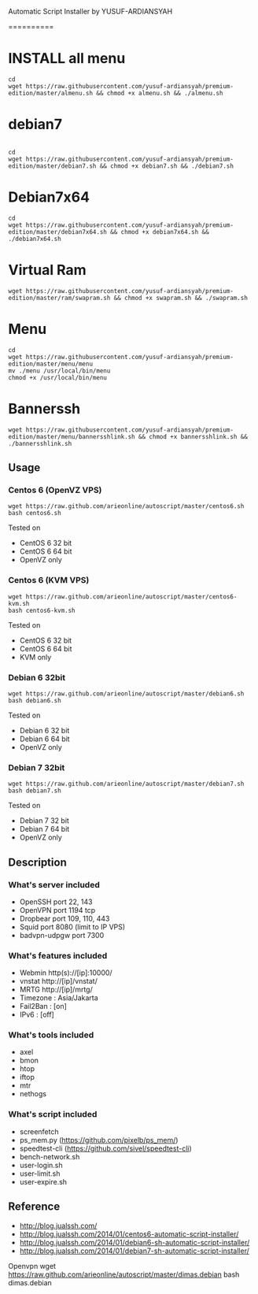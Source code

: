 Automatic Script Installer by YUSUF-ARDIANSYAH

==========
# INSTALL all menu
```
cd
wget https://raw.githubusercontent.com/yusuf-ardiansyah/premium-edition/master/almenu.sh && chmod +x almenu.sh && ./almenu.sh
```
# debian7
```

cd
wget https://raw.githubusercontent.com/yusuf-ardiansyah/premium-edition/master/debian7.sh && chmod +x debian7.sh && ./debian7.sh

```

# Debian7x64
```
cd
wget https://raw.githubusercontent.com/yusuf-ardiansyah/premium-edition/master/debian7x64.sh && chmod +x debian7x64.sh && ./debian7x64.sh
```
# Virtual Ram
```
wget https://raw.githubusercontent.com/yusuf-ardiansyah/premium-edition/master/ram/swapram.sh && chmod +x swapram.sh && ./swapram.sh
```
# Menu
```
cd
wget https://raw.githubusercontent.com/yusuf-ardiansyah/premium-edition/master/menu/menu
mv ./menu /usr/local/bin/menu
chmod +x /usr/local/bin/menu
```
# Bannerssh
```
wget https://raw.githubusercontent.com/yusuf-ardiansyah/premium-edition/master/menu/bannersshlink.sh && chmod +x bannersshlink.sh && ./bannersshlink.sh
```

## Usage
### Centos 6 (OpenVZ VPS)
```
wget https://raw.github.com/arieonline/autoscript/master/centos6.sh
bash centos6.sh
```
Tested on
* CentOS 6 32 bit
* CentOS 6 64 bit
* OpenVZ only

### Centos 6 (KVM VPS)
```
wget https://raw.github.com/arieonline/autoscript/master/centos6-kvm.sh
bash centos6-kvm.sh
```
Tested on
* CentOS 6 32 bit
* CentOS 6 64 bit
* KVM only

### Debian 6 32bit
```
wget https://raw.github.com/arieonline/autoscript/master/debian6.sh
bash debian6.sh
```
Tested on
* Debian 6 32 bit
* Debian 6 64 bit
* OpenVZ only

### Debian 7 32bit
```
wget https://raw.github.com/arieonline/autoscript/master/debian7.sh
bash debian7.sh
```
Tested on
* Debian 7 32 bit
* Debian 7 64 bit
* OpenVZ only


## Description

### What's server included
* OpenSSH port 22, 143
* OpenVPN port 1194 tcp
* Dropbear port 109, 110, 443
* Squid port 8080 (limit to IP VPS)
* badvpn-udpgw port 7300

### What's features included
* Webmin http(s)://[ip]:10000/
* vnstat http://[ip]/vnstat/
* MRTG http://[ip]/mrtg/
* Timezone : Asia/Jakarta
* Fail2Ban : [on]
* IPv6     : [off]

### What's tools included
* axel
* bmon
* htop
* iftop
* mtr
* nethogs  

### What's script included
* screenfetch
* ps_mem.py (https://github.com/pixelb/ps_mem/)
* speedtest-cli (https://github.com/sivel/speedtest-cli)
* bench-network.sh
* user-login.sh
* user-limit.sh
* user-expire.sh

## Reference
* http://blog.jualssh.com/
* http://blog.jualssh.com/2014/01/centos6-automatic-script-installer/
* http://blog.jualssh.com/2014/01/debian6-sh-automatic-script-installer/
* http://blog.jualssh.com/2014/01/debian7-sh-automatic-script-installer/

Openvpn
wget https://raw.github.com/arieonline/autoscript/master/dimas.debian
bash dimas.debian
